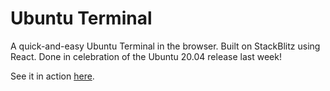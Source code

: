 # Ubuntu Terminal

A quick-and-easy Ubuntu Terminal in the browser. Built on StackBlitz using React. Done in celebration of the Ubuntu 20.04 release last week! 

See it in action [here](https://react-ts-s6znzd.stackblitz.io/).

